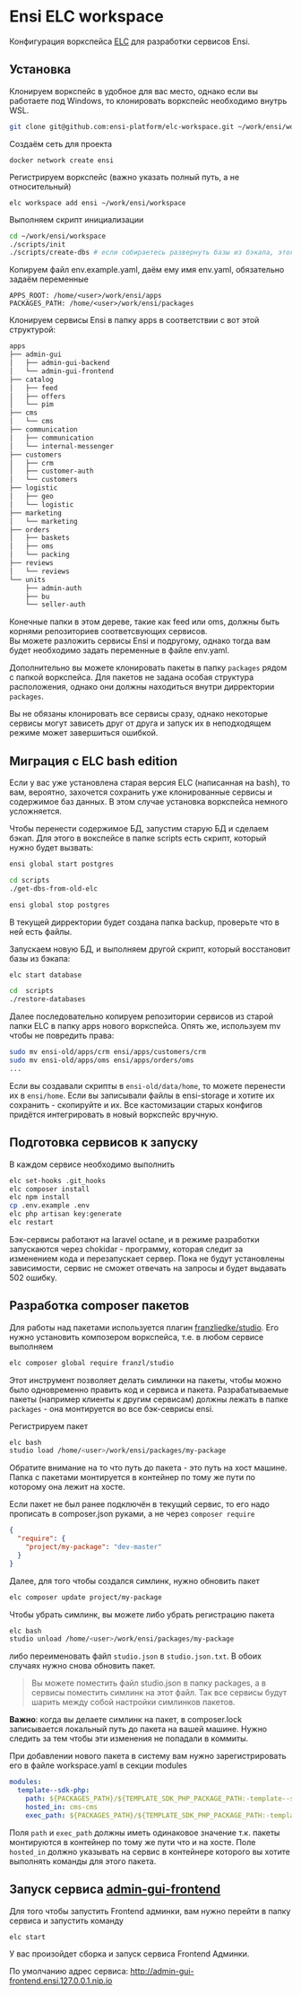 # Ensi ELC workspace

Конфигурация воркспейса [ELC](https://github.com/ensi-platform/elc) для разработки сервисов Ensi.

## Установка

Клонируем воркспейс в удобное для вас место, однако если вы работаете под Windows, то клонировать воркспейс необходимо внутрь WSL.
```bash
git clone git@github.com:ensi-platform/elc-workspace.git ~/work/ensi/workspace
```
Создаём сеть для проекта
```
docker network create ensi
```
Регистрируем воркспейс (важно указать полный путь, а не относительный)
```
elc workspace add ensi ~/work/ensi/workspace
```
Выполняем скрипт инициализации
```bash
cd ~/work/ensi/workspace
./scripts/init
./scripts/create-dbs # если собираетесь развернуть базы из бэкапа, этого делать не надо
```

Копируем файл env.example.yaml, даём ему имя env.yaml, обязательно задаём переменные
```
APPS_ROOT: /home/<user>/work/ensi/apps
PACKAGES_PATH: /home/<user>/work/ensi/packages
```

Клонируем сервисы Ensi в папку apps в соответствии с вот этой структурой:
```bash
apps
├── admin-gui
│   ├── admin-gui-backend
│   └── admin-gui-frontend
├── catalog
│   ├── feed
│   ├── offers
│   └── pim
├── cms
│   └── cms
├── communication
│   ├── communication
│   └── internal-messenger
├── customers
│   ├── crm
│   ├── customer-auth
│   └── customers
├── logistic
│   ├── geo
│   └── logistic
├── marketing
│   └── marketing
├── orders
│   ├── baskets
│   ├── oms
│   └── packing
├── reviews
│   └── reviews
└── units
    ├── admin-auth
    ├── bu
    └── seller-auth
```
Конечные папки в этом дереве, такие как feed или oms, должны быть корнями репозиториев соответсвующих сервисов.  
Вы можете разложить сервисы Ensi и подругому, однако тогда вам будет необходимо задать переменные в файле env.yaml.

Дополнительно вы можете клонировать пакеты в папку `packages` рядом с папкой воркспейса. Для пакетов не задана особая структура расположения, однако они должны находиться внутри дирректории `packages`.

Вы не обязаны клонировать все сервисы сразу, однако некоторые сервисы могут зависеть друг от друга и запуск их в неподходящем режиме может завершиться ошибкой.

## Миграция с ELC bash edition

Если у вас уже установлена старая версия ELC (написанная на bash), то вам, вероятно, захочется сохранить уже клонированные сервисы и содержимое баз данных.
В этом случае установка воркспейса немного усложняется.

Чтобы перенести содержимое БД, запустим старую БД и сделаем бэкап.
Для этого в вокспейсе в папке scripts есть скрипт, который нужно будет вызвать:
```bash
ensi global start postgres

cd scripts
./get-dbs-from-old-elc

ensi global stop postgres
```
В текущей дирректории будет создана папка backup, проверьте что в ней есть файлы.

Запускаем новую БД, и выполняем другой скрипт, который восстановит базы из бэкапа:
```bash
elc start database

cd  scripts
./restore-databases
```

Далее последовательно копируем репозитории сервисов из старой папки ELC в папку apps нового воркспейса.
Опять же, используем mv чтобы не повредить права:
```bash
sudo mv ensi-old/apps/crm ensi/apps/customers/crm
sudo mv ensi-old/apps/oms ensi/apps/orders/oms
...
```

Если вы создавали скрипты в `ensi-old/data/home`, то можете перенести их в `ensi/home`.
Если вы записывали файлы в ensi-storage и хотите их сохранить - скопируйте и их.
Все кастомизации старых конфигов придётся интегрировать в новый воркспейс вручную.

## Подготовка сервисов к запуску

В каждом сервисе необходимо выполнить
```bash
elc set-hooks .git_hooks
elc composer install
elc npm install
cp .env.example .env
elc php artisan key:generate
elc restart
```
Бэк-сервисы работают на laravel octane, и в режиме разработки запускаются через chokidar - программу, которая следит за изменением кода и перезапускает сервер.
Пока не будут установлены зависимости, сервис не сможет отвечать на запросы и будет выдавать 502 ошибку.

## Разработка composer пакетов

Для работы над пакетами используется плагин [franzliedke/studio](https://github.com/franzliedke/studio).
Его нужно установить композером воркспейса, т.е. в любом сервисе выполняем
```bash
elc composer global require franzl/studio
```

Этот инструмент позволяет делать симлинки на пакеты, чтобы можно было одновременно править код и сервиса и пакета.
Разрабатываемые пакеты (например клиенты к другим сервисам) должны лежать в папке `packages` - она монтируется во все бэк-севрисы ensi.

Регистрируем пакет
```bash
elc bash
studio load /home/<user>/work/ensi/packages/my-package
```

Обратите внимание на то что путь до пакета - это путь на хост машине. Папка с пакетами монтируется в контейнер по тому же пути
по которому она лежит на хосте.

Если пакет не был ранее подключён в текущий сервис, то его надо прописать в composer.json руками, а не через `composer require`
```json
{
  "require": {
    "project/my-package": "dev-master"
  }
}
```

Далее, для того чтобы создался симлинк, нужно обновить пакет
```bash
elc composer update project/my-package
```

Чтобы убрать симлинк, вы можете либо убрать регистрацию пакета
```bash
elc bash
studio unload /home/<user>/work/ensi/packages/my-package
```
либо переименовать файл `studio.json` в `studio.json.txt`.
В обоих случаях нужно снова обновить пакет.

> Вы можете поместить файл studio.json в папку packages, а в сервисы поместить симлинк на этот файл. Так все сервисы будут шарить между собой настройки симлинков пакетов.

**Важно**: когда вы делаете симлинк на пакет, в composer.lock записывается локальный путь до пакета на вашей машине. Нужно следить за тем чтобы эти изменения не попадали в коммиты.

При добавлении нового пакета в систему вам нужно зарегистрировать его в файле workspace.yaml в секции modules
```yaml
modules:
  template--sdk-php:
    path: ${PACKAGES_PATH}/${TEMPLATE_SDK_PHP_PACKAGE_PATH:-template--sdk-php}
    hosted_in: cms-cms
    exec_path: ${PACKAGES_PATH}/${TEMPLATE_SDK_PHP_PACKAGE_PATH:-template--sdk-php}
```
Поля `path` и `exec_path` должны иметь одинаковое значение т.к. пакеты монтируются в контейнер по тому же пути что и на хосте.
Поле `hosted_in` должно указывать на сервис в контейнере которого вы хотите выполнять команды для этого пакета.

## Запуск сервиса [admin-gui-frontend](https://gitlab.com/greensight/ensi/admin-gui/admin-gui-frontend)
Для того чтобы запустить Frontend админки, вам нужно перейти в папку сервиса и запустить команду

```
elc start
```
У вас произойдет сборка и запуск сервиса Frontend Админки. 

По умолчанию адрес сервиса: http://admin-gui-frontend.ensi.127.0.0.1.nip.io
